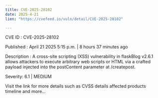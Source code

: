 ```yaml
---
title: CVE-2025-28102
date: 2025-4-21
lien: "https://cvefeed.io/vuln/detail/CVE-2025-28102"

---
```


CVE ID : CVE-2025-28102

Published :  April 21
2025
5:15 p.m. | 8 hours
37 minutes ago

Description : A cross-site scripting (XSS) vulnerability in flaskBlog v2.6.1 allows attackers to execute arbitrary web scripts or HTML via a crafted payload injected into the postContent parameter at /createpost.

Severity: 6.1 | MEDIUM

Visit the link for more details
such as CVSS details
affected products
timeline
and more...
